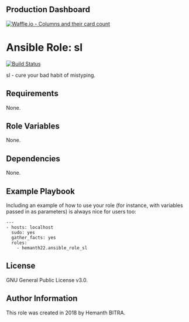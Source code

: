 Production Dashboard
--------------------

[![Waffle.io - Columns and their card count](https://badge.waffle.io/hemanth22/Ansible-role-sl.svg?columns=all)](https://waffle.io/hemanth22/Ansible-role-sl)  

Ansible Role: sl
=========
[![Build Status](https://travis-ci.org/hemanth22/ansible-role-sl.svg?branch=master)](https://travis-ci.org/hemanth22/ansible-role-sl)


sl - cure your bad habit of mistyping.

Requirements
------------

None.

Role Variables
--------------

None.

Dependencies
------------

None.

Example Playbook
----------------

Including an example of how to use your role (for instance, with variables passed in as parameters) is always nice for users too:

```
---
- hosts: localhost
  sudo: yes
  gather_facts: yes
  roles:
    - hemanth22.ansible_role_sl
```

License
-------

GNU General Public License v3.0.

Author Information
------------------

This role was created in 2018 by Hemanth BITRA.
